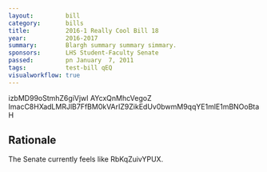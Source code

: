```yaml
---
layout:         bill
category:       bills
title:          2016-1 Really Cool Bill 18
year:           2016-2017
summary:        Blargh summary summary simmary.
sponsors:       LHS Student-Faculty Senate
passed:         pn January  7, 2011
tags:           test-bill qEQ
visualworkflow: true
---
```



izbMD99oStmhZ6giVjwI AYcxQnMhcVegoZ ImacC8HXadLMRJlB7FfBM0kVArIZ9ZikEdUv0bwmM9qqYE1mlE1mBNOoBtaH 




Rationale
---------
The Senate currently feels like RbKqZuivYPUX.
